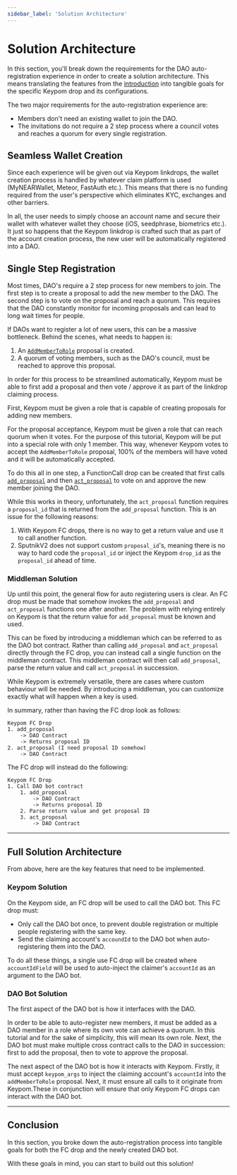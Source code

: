 ```yaml
---
sidebar_label: 'Solution Architecture'
---
```

# Solution Architecture
In this section, you'll break down the requirements for the DAO auto-registration experience in order to create a solution architecture. This means translating the features from the [introduction](introduction.md) into tangible goals for the specific Keypom drop and its configurations.

The two major requirements for the auto-registration experience are:
- Members don't need an existing wallet to join the DAO. 
- The invitations do not require a 2 step process where a council votes and reaches a quorum for every single registration.

## Seamless Wallet Creation

Since each experience will be given out via Keypom linkdrops, the wallet creation process is handled by whatever claim platform is used (MyNEARWallet, Meteor, FastAuth etc.). This means that there is no funding required from the user's perspective which eliminates KYC, exchanges and other barriers.

In all, the user needs to simply choose an account name and secure their wallet with whatever wallet they choose (iOS, seedphrase, biometrics etc.). It just so happens that the Keypom linkdrop is crafted such that as part of the account creation process, the new user will be automatically registered into a DAO.

## Single Step Registration

Most times, DAO's require a 2 step process for new members to join. The first step is to create a proposal to add the new member to the DAO. The second step is to vote on the proposal and reach a quorum. This requires that the DAO constantly monitor for incoming proposals and can lead to long wait times for people.

If DAOs want to register a lot of new users, this can be a massive bottleneck. Behind the scenes, what needs to happen is:

1. An [`AddMemberToRole`](https://github.com/near-daos/sputnik-dao-contract#proposal-types) proposal is created.
2. A quorum of voting members, such as the DAO's council, must be reached to approve this proposal.

In order for this process to be streamlined automatically, Keypom must be able to first add a proposal and then vote / approve it as part of the linkdrop claiming process.

First, Keypom must be given a role that is capable of creating proposals for adding new members.

For the proposal acceptance, Keypom must be given a role that can reach quorum when it votes. For the purpose of this tutorial, Keypom will be put into a special role with only 1 member. This way, whenever Keypom votes to accept the `AddMemberToRole` proposal, 100% of the members will have voted and it will be automatically accepted.

To do this all in one step, a FunctionCall drop can be created that first calls [`add_proposal`](https://github.com/near-daos/sputnik-dao-contract#add-proposal) and then [`act_proposal`](https://github.com/near-daos/sputnik-dao-contract#approve-proposal) to vote on and approve the new member joining the DAO.

While this works in theory, unfortunately, the `act_proposal` function requires a `proposal_id` that is returned from the `add_proposal` function. This is an issue for the following reasons: 
1. With Keypom FC drops, there is no way to get a return value and use it to call another function.
2. SputnikV2 does not support custom `proposal_id`'s, meaning there is no way to hard code the `proposal_id` or inject the Keypom `drop_id` as the `proposal_id` ahead of time. 

### Middleman Solution

Up until this point, the general flow for auto registering users is clear. An FC drop must be made that somehow invokes the `add_proposal` and `act_proposal` functions one after another. The problem with relying entirely on Keypom is that the return value for `add_proposal` must be known and used.

This can be fixed by introducing a middleman which can be referred to as the DAO bot contract. Rather than calling `add_proposal` and `act_proposal` directly through the FC drop, you can instead call a single function on the middleman contract. This middleman contract will then call `add_proposal`, parse the return value and call `act_proposal` in succession.

While Keypom is extremely versatile, there are cases where custom behaviour will be needed. By introducing a middleman, you can customize exactly what will happen when a key is used.

In summary, rather than having the FC drop look as follows:

```
Keypom FC Drop
1. add_proposal
    -> DAO Contract
    -> Returns proposal ID
2. act_proposal (I need proposal ID somehow)
    -> DAO Contract
```

The FC drop will instead do the following:
```
Keypom FC Drop
1. Call DAO bot contract
    1. add_proposal
        -> DAO Contract
        -> Returns proposal ID
    2. Parse return value and get proposal ID
    3. act_proposal
        -> DAO Contract
```

---

## Full Solution Architecture
From above, here are the key features that need to be implemented. 
### Keypom Solution
On the Keypom side, an FC drop will be used to call the DAO bot. This FC drop must:
- Only call the DAO bot once, to prevent double registration or multiple people registering with the same key. 
- Send the claiming account's `accoundId` to the DAO bot when auto-registering them into the DAO. 

To do all these things, a single use FC drop will be created where `accountIdField` will be used to auto-inject the claimer's `accountId` as an argument to the DAO bot. 

### DAO Bot Solution
The first aspect of the DAO bot is how it interfaces with the DAO. 

In order to be able to auto-register new members, it must be added as a DAO member in a role where its own vote can achieve a quorum. In this tutorial and for the sake of simplicity, this will mean its own role. Next, the DAO bot must make multiple cross contract calls to the DAO in succession: first to add the proposal, then to vote to approve the proposal.

The next aspect of the DAO bot is how it interacts with Keypom. Firstly, it must accept `keypom_args` to inject the claiming account's `accountId` into the `addMemberToRole` proposal. Next, it must ensure all calls to it originate from Keypom.These in conjunction will ensure that only Keypom FC drops can interact with the DAO bot. 

---

## Conclusion
In this section, you broke down the auto-registration process into tangible goals for both the FC drop and the newly created DAO bot. 

With these goals in mind, you can start to build out this solution!
